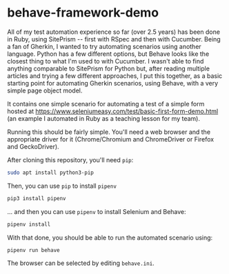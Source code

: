 # behave-framework-demo

All of my test automation experience so far (over 2.5 years) has been done in Ruby, using SitePrism -- first with RSpec and then with Cucumber.  Being a fan of Gherkin, I wanted to try automating scenarios using another language.  Python has a few different options, but Behave looks like the closest thing to what I'm used to with Cucumber.  I wasn't able to find anything comparable to SitePrism for Python but, after reading multiple articles and trying a few different approaches, I put this together, as a basic starting point for automating Gherkin scenarios, using Behave, with a very simple page object model.

It contains one simple scenario for automating a test of a simple form hosted at https://www.seleniumeasy.com/test/basic-first-form-demo.html (an example I automated in Ruby as a teaching lesson for my team).

Running this should be fairly simple.
You'll need a web browser and the appropriate driver for it (Chrome/Chromium and ChromeDriver or Firefox and GeckoDriver).

After cloning this repository, you'll need `pip`:

```bash 
sudo apt install python3-pip
```

Then, you can use `pip` to install `pipenv`

``` bash
pip3 install pipenv
```

... and then you can use `pipenv` to install Selenium and Behave:

``` bash
pipenv install
```

With that done, you should be able to run the automated scenario using:

``` bash
pipenv run behave
```

The browser can be selected by editing `behave.ini`.
